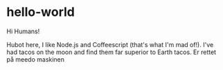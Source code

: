 # hello-world

Hi Humans!

Hubot here, I like Node.js and Coffeescript (that's what I'm mad of!).
I've had tacos on the moon and find them far superior to Earth tacos.
Er rettet på meedo maskinen
